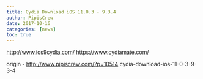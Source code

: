 ```yaml
---
title: Cydia Download iOS 11.0.3 - 9.3.4
author: PipisCrew
date: 2017-10-16
categories: [news]
toc: true
---
```


http://www.ios9cydia.com/
https://www.cydiamate.com/

origin - http://www.pipiscrew.com/?p=10514 cydia-download-ios-11-0-3-9-3-4